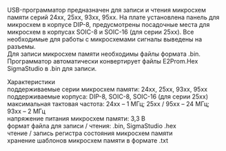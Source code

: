 <p>USB-программатор предназначен для записи и чтения микросхем памяти серий 24хх, 25хх, 93хх, 95хх. На плате установлена панель для микросхем в корпусе DIP-8, предусмотрены посадочные места для микросхем в корпусах SOIC-8 и SOIC-16 (для серии 25хх). Все необходимые для работы с микросхемами сигналы выведены на разъемы.<br>
Для записи микросхем памяти необходимы файлы формата .bin. Программатор автоматически конвертирует файлы E2Prom.Hex SigmaStudio в .bin для записи.</p>
<p>Характеристики<br>
поддерживаемые серии микросхем памяти: 24хх, 25хх, 93хх, 95хх<br>
поддерживаемые корпуса: DIP-8, SOIC-8, SOIC-16 (для серии 25хх)<br>
максимальная тактовая частота: 24хх – 1 МГц; 25хх / 95хх – 24 МГц; 93хх – 2 МГц<br>
напряжение питания микросхем памяти: 3,3 В<br>
формат файла для записи / чтения: .bin, SigmaStudio .hex<br>
чтение / запись регистра состояния микросхем памяти<br>
хранение шаблонов микросхем памяти в формате .txt</p>
